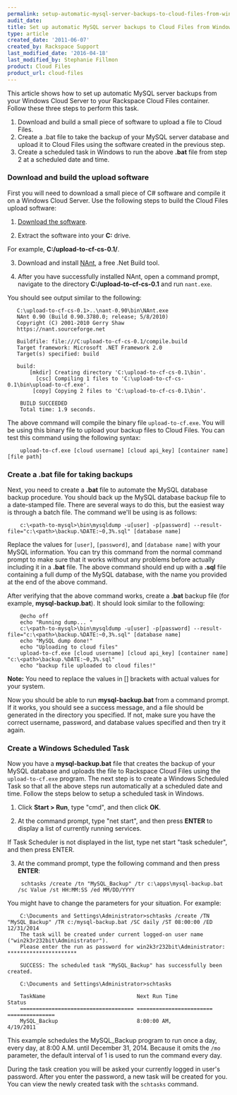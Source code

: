 ```yaml
---
permalink: setup-automatic-mysql-server-backups-to-cloud-files-from-windows/
audit_date:
title: Set up automatic MySQL server backups to Cloud Files from Windows
type: article
created_date: '2011-06-07'
created_by: Rackspace Support
last_modified_date: '2016-04-18'
last_modified_by: Stephanie Fillmon
product: Cloud Files
product_url: cloud-files
---
```


This article shows how to set up automatic MySQL server backups from your Windows Cloud Server to your Rackspace Cloud Files container. Follow these three steps to perform this task.

1.  Download and build a small piece of software to upload a file to Cloud Files.
2.  Create a .bat file to take the backup of your MySQL server database and upload it to Cloud Files using the software created in the previous step.
3.  Create a scheduled task in Windows to run the above **.bat** file from step 2 at a scheduled date and time.

### Download and build the upload software

First you will need to download a small piece of C# software and compile it on a Windows Cloud Server. Use the following steps to build the Cloud Files upload software:

1. [Download the software](https://c16281.r81.cf2.rackcdn.com/chmouel-upload-to-cf-cs-0.1-0-g79abd66.zip).

2. Extract the software into your **C:** drive.

  For example, **C:/upload-to-cf-cs-0.1/**.

3. Download and install [NAnt](https://nant.sourceforge.net/), a free .Net Build tool.

4. After you have successfully installed NAnt, open a command prompt, navigate to the directory **C:/upload-to-cf-cs-0.1** and run `nant.exe`.

  You should see output similar to the following:

       C:\upload-to-cf-cs-0.1>..\nant-0.90\bin\NAnt.exe
       NAnt 0.90 (Build 0.90.3780.0; release; 5/8/2010)
       Copyright (C) 2001-2010 Gerry Shaw
       https://nant.sourceforge.net

       Buildfile: file:///C:upload-to-cf-cs-0.1/compile.build
       Target framework: Microsoft .NET Framework 2.0
       Target(s) specified: build

       build:
           [mkdir] Creating directory 'C:\upload-to-cf-cs-0.1\bin'.
             [csc] Compiling 1 files to 'C:\upload-to-cf-cs-0.1\bin\upload-to-cf.exe'.
            [copy] Copying 2 files to 'C:\upload-to-cf-cs-0.1\bin'.

        BUILD SUCCEEDED
        Total time: 1.9 seconds.  

  The above command will compile the binary file `upload-to-cf.exe`. You will be using this binary file to upload your backup files to Cloud Files. You can test this command using the following syntax:

        upload-to-cf.exe [cloud username] [cloud api_key] [container name] [file path]

### Create a .bat file for taking backups

Next, you need to create a **.bat** file to automate the MySQL database backup procedure. You should back up the MySQL database backup file to a date-stamped file. There are several ways to do this, but the easiest way is through a batch file. The command we'll be using is as follows:

        c:\<path-to-mysql>\bin\mysqldump -u[user] -p[password] --result-file="c:\<path>\backup.%DATE:~0,3%.sql" [database name]


Replace the values for `[user]`, `[password]`, and `[database name]` with your MySQL information. You can try this command from the normal command prompt to make sure that it works without any problems before actually including it in a **.bat** file. The above command should end up with a **.sql** file containing a full dump of the MySQL database, with the name you provided at the end of the above command.

After verifying that the above command works, create a **.bat** backup file (for example, **mysql-backup.bat**). It should look similar to the following:

        @echo off
        echo "Running dump... "
        c:\<path-to-mysql>\bin\mysqldump -u[user] -p[password] --result-file="c:\<path>\backup.%DATE:~0,3%.sql" [database name]
        echo "MySQL dump done!"
        echo "Uploading to cloud files"
        upload-to-cf.exe [cloud username] [cloud api_key] [container name] "c:\<path>\backup.%DATE:~0,3%.sql"
        echo "backup file uploaded to cloud files!"

**Note:** You need to replace the values in [] brackets with actual values for your system.

Now you should be able to run **mysql-backup.bat** from a command prompt. If it works, you should see a success message, and a file should be generated in the directory you specified. If not, make sure you have the correct username, password, and database values specified and then try it again.

### Create a Windows Scheduled Task

Now you have a **mysql-backup.bat** file that creates the backup of your MySQL database and uploads the file to Rackspace Cloud Files using the `upload-to-cf.exe` program. The next step is to create a Windows Scheduled Task so that all the above steps run automatically at a scheduled date and time. Follow the steps below to setup a scheduled task in Windows.

1. Click **Start > Run**, type "cmd", and then click **OK**.

2. At the command prompt, type "net start", and then press **ENTER** to display a list of currently running services.

  If Task Scheduler is not displayed in the list, type net start "task scheduler", and then press ENTER.

3. At the command prompt, type the following command and then press **ENTER**:

        schtasks /create /tn "MySQL_Backup" /tr c:\apps\mysql-backup.bat /sc Value /st HH:MM:SS /ed MM/DD/YYYY

  You might have to change the parameters for your situation. For example:

        C:\Documents and Settings\Administrator>schtasks /create /TN "MySQL_Backup" /TR c:/mysql-backup.bat /SC daily /ST 08:00:00 /ED 12/31/2014
        The task will be created under current logged-on user name ("win2k3r232bit\Administrator").
        Please enter the run as password for win2k3r232bit\Administrator: **********************

        SUCCESS: The scheduled task "MySQL_Backup" has successfully been created.

        C:\Documents and Settings\Administrator>schtasks

        TaskName                             Next Run Time            Status
        ==================================== ======================== ===============
        MySQL_Backup                         8:00:00 AM,              4/19/2011

This example schedules the MySQL_Backup program to run once a day, every day, at 8:00 A.M. until December 31, 2014. Because it omits the `/mo` parameter, the default interval of 1 is used to run the command every day.

During the task creation you will be asked your currently logged in user's password. After you enter the password, a new task will be created for you. You can view the newly created task with the `schtasks` command.
